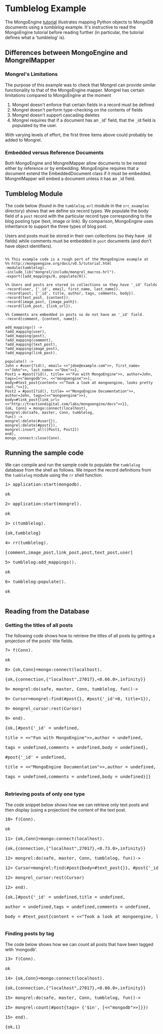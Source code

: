 # Tumblelog Example #

The MongoEngine <a href='http://mongoengine.org/docs/v0.5/tutorial.html'>tutorial</a> illustrates mapping Python objects to MongoDB documents using a _tumblelog_ example. It's instructive to read the MongoEngine tutorial before reading further (in particular, the tutorial defines what a 'tumblelog' is).

## Differences between MongoEngine and MongrelMapper ##
### Mongrel's Limitations ###
The purpose of this example was to check that Mongrel can provide similar functionality to that of the MongoEngine mapper. Mongrel has certain limitations compared to MongoEngine at the moment
  1. Mongrel doesn't enforce that certain fields in a record must be defined
  1. Mongrel doesn't perform type-checking on the contents of fields
  1. Mongrel doesn't support cascading deletes
  1. Mongrel requires that if a document has an `_`id' field, that the `_`id field is populated by the user.

With varying levels of effort, the first three items above could probably be added to Mongrel.

### Embedded versus Reference Documents ###
Both MongoEngine and MongrelMapper allow documents to be nested either by reference or by embedding. MongoEngine requires that a document extend the EmbeddedDocument class if it must be embedded. MongrelMapper will embed a document unless it has an `_`id field.


## Tumblelog Module ##
The code below (found in the `tumblelog.erl` module in the `src_examples` directory) shows that we define six record types. We populate the body field of a
`post` record with the particular record type corresponding to the blog posting type
(text, image or link). By comparison, MongoEngine uses inheritance to support the three types of blog post.

Users and posts must be stored in their own collections (so they have `_`id fields) while comments must be embedded in `post` documents (and don't have object identifiers).

```

%% This example code is a rough port of the MongoEngine example at
%% http://mongoengine.org/docs/v0.5/tutorial.html
-module(tumblelog).
-include_lib("mongrel/include/mongrel_macros.hrl").
-export([add_mappings/0, populate/0]).

%% Users and posts are stored in collections so they have '_id' fields
-record(user, {'_id', email, first_name, last_name}).
-record(post, {'_id', title, author, tags, comments, body}).
-record(text_post, {content}).
-record(image_post, {image_path}).
-record(link_post, {link_url}).

%% Comments are embedded in posts so do not have an '_id' field.
-record(comment, {content, name}).

add_mappings() ->
?add_mapping(user),
?add_mapping(post),
?add_mapping(comment),
?add_mapping(text_post),
?add_mapping(image_post),
?add_mapping(link_post).

populate() ->
John = #user{?id(), email= <<"jdoe@example.com">>, first_name= <<"John">>, last_name= <<"Doe">>},
Post1 = #post{?id(), title= <<"Fun with MongoEngine">>, author=John, tags=[<<"mongodb">>, <<"mongoengine">>],
body=#text_post{content= <<"Took a look at mongoengine, looks pretty cool.">>}},
Post2 = #post{?id(), title= <<"MongoEngine Documentation">>, author=John, tags=[<<"mongoengine">>],
body=#link_post{link_url= <<"http://tractiondigital.com/labs/mongoengine/docs">>}},
{ok, Conn} = mongo:connect(localhost),
mongrel:do(safe, master, Conn, tumblelog,
fun() ->
mongrel:delete(#user{}),
mongrel:delete(#post{}),
mongrel:insert_all([Post1, Post2])
end),
mongo_connect:close(Conn).
```

## Running the sample code ##
We can compile and run the sample code to populate the `tumblelog` database from the shell as follows. We import the record definitions from the `tumblelog` module using the `rr` shell function.

<pre>
1> application:start(mongodb).<br>
ok<br>
2> application:start(mongrel).<br>
ok<br>
3> c(tumblelog).<br>
{ok,tumblelog}<br>
4> rr(tumblelog).<br>
[comment,image_post,link_post,post,text_post,user]<br>
5> tumblelog:add_mappings().<br>
ok<br>
6> tumblelog:populate().<br>
ok<br>
</pre>

## Reading from the Database ##
### Getting the titles of all posts ###
The following code shows how to retrieve the titles of all posts by getting a projection of the posts' title fields.

<pre>
7> f(Conn).<br>
ok<br>
8> {ok,Conn}=mongo:connect(localhost).<br>
{ok,{connection,{"localhost",27017},<0.66.0>,infinity}}<br>
9> mongrel:do(safe, master, Conn, tumblelog, fun()-><br>
9> Cursor=mongrel:find(#post{}, #post{'_id'=0, title=1}),<br>
9> mongrel_cursor:rest(Cursor)<br>
9> end).<br>
{ok,[#post{'_id' = undefined,<br>
title = <<"Fun with MongoEngine">>,author = undefined,<br>
tags = undefined,comments = undefined,body = undefined},<br>
#post{'_id' = undefined,<br>
title = <<"MongoEngine Documentation">>,author = undefined,<br>
tags = undefined,comments = undefined,body = undefined}]}<br>
</pre>

### Retrieving posts of only one type ###
The code snippet below shows how we can retrieve only text posts and then display (using a projection) the content of the text post.

<pre>
10> f(Conn).<br>
ok<br>
11> {ok,Conn}=mongo:connect(localhost).<br>
{ok,{connection,{"localhost",27017},<0.73.0>,infinity}}<br>
12> mongrel:do(safe, master, Conn, tumblelog, fun()-><br>
12> Cursor=mongrel:find(#post{body=#text_post{}}, #post{'_id'=0, body=#text_post{content=1}}),<br>
12> mongrel_cursor:rest(Cursor)<br>
12> end).<br>
{ok,[#post{'_id' = undefined,title = undefined,<br>
author = undefined,tags = undefined,comments = undefined,<br>
body = #text_post{content = <<"Took a look at mongoengine, looks pretty cool.">>}}]}<br>
</pre>

### Finding posts by tag ###
The code below shows how we can count all posts that have been tagged with 'mongodb'.

<pre>
13> f(Conn).<br>
ok<br>
14> {ok,Conn}=mongo:connect(localhost).<br>
{ok,{connection,{"localhost",27017},<0.80.0>,infinity}}<br>
15> mongrel:do(safe, master, Conn, tumblelog, fun()-><br>
15> mongrel:count(#post{tags= {'$in', [<<"mongodb">>]}})<br>
15> end).<br>
{ok,1}<br>
</pre>